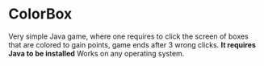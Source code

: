 # ColorBox
Very simple Java game, where one requires to click the screen of boxes that are colored to gain points, game ends after 3 wrong clicks.
<b>It requires Java to be installed</b> Works on any operating system.
